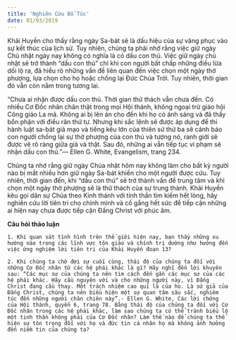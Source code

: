 ```yaml
---
title: 'Nghiên Cứu Bổ Túc'
date: 01/03/2019
---
```


Khải Huyền cho thấy rằng ngày Sa-bát sẽ là dấu hiệu của sự vâng phục vào sự kết thúc của lịch sử. Tuy nhiên, chúng ta phải nhớ rằng việc giữ ngày Chủ nhật ngày nay không có nghĩa là có dấu con thú. Việc giữ ngày chủ nhật sẽ trở thành “dấu con thú” chỉ khi con người bất chấp những điều lừa dối lộ ra, đã hiểu rõ những vấn đề liên quan đến việc chọn một ngày thờ phượng, lựa chọn cho họ hoặc chống lại Đức Chúa Trời. Tuy nhiên, thời gian đó vẫn còn nằm trong tương lai. 

“Chưa ai nhận được dấu con thú. Thời gian thử thách vẫn chưa đến. Có nhiều Cơ Đốc nhân chân thật trong mọi Hội thánh, không ngoại trừ giáo hội Công giáo La mã. Không ai bị lên án cho đến khi họ có ánh sáng và đã thấy bổn phận với điều răn thứ tư. Nhưng khi sắc lệnh sẽ được áp dụng để thi hành luật sa-bát giả mạo và tiếng kêu lớn của thiên sứ thứ ba sẽ cảnh báo con người chống lại sự thờ phượng của con thú và tượng nó, ranh giới sẽ được vẽ rõ ràng giữa giả và thật. Sau đó, những ai vẫn tiếp tục vi phạm sẽ nhận dấu con thú.”— Ellen G. White, Evangelism, trang 234.

Chúng ta nhớ rằng giữ ngày Chúa nhật hôm nay không làm cho bất kỳ người nào bị mất nhiều hơn giữ ngày Sa-bát khiến cho một người được cứu. Tuy nhiên, thời gian đến, khi “dấu con thú” sẽ trở thành vấn đề trung tâm và khi chọn một ngày thờ phượng sẽ là thử thách của sự trung thành. Khải Huyền kêu gọi dân sự Chúa theo Kinh thánh với tinh thần tìm kiếm hết lòng, hãy nghiên cứu lời tiên tri cho chính mình và cố gắng hết sức để tiếp cận những ai hiện nay chưa được tiếp cận Đấng Christ với phúc âm.

**Câu hỏi thảo luận**

`1.	Khi quan sát tình hình trên thế giới hiện nay, bạn thấy những xu hướng nào trong các lĩnh vực tôn giáo và chính trị dường như hướng đến việc ứng nghiệm lời tiên tri của Khải Huyền đoạn 13?`
	
`2.	Khi chúng ta chờ đợi sự cuối cùng, thái độ của chúng ta đối với những Cơ Đốc nhân từ các hệ phái khác là gì? Hãy nghĩ đến lời khuyên sau: “Các mục sư của chúng ta nên tìm cách đến gần các mục sư của các hệ phái khác. Hãy cầu nguyện với và cho những người này, vì Đấng Christ đang cầu thay. Một trách nhiệm cao quí là của họ. Là sứ giả của Đấng Christ, chúng ta nên biểu hiện một sự quan tâm sâu sắc, nghiêm túc đến những người chăn chiên này”.- Ellen G. White, Các lời chứng của Hội thánh, quyển 6, trang 78. Bằng thái độ của chúng ta đối với Cơ Đốc nhân trong các hệ phái khác, làm sao chúng ta có thể tránh biểu lộ một tinh thần không phải của Cơ Đốc nhân? Làm thế nào để chúng ta thể hiện sự tôn trọng đối với họ và đức tin cá nhân họ mà không ảnh hưởng đến niềm tin của chúng ta?`